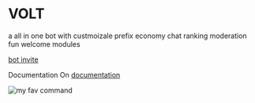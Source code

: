 # VOLT
a all in one bot with  custmoizale prefix
economy chat ranking moderation fun welcome modules



[bot invite](https://discord.com/api/oauth2/authorize?client_id=710534645405581353&permissions=8&scope=bot)




Documentation On [documentation](https://github.com/notadevps/VOLT/wiki)






![my fav command](https://cdn.discordapp.com/attachments/694151555347382323/733025622846210188/deleted.png)
